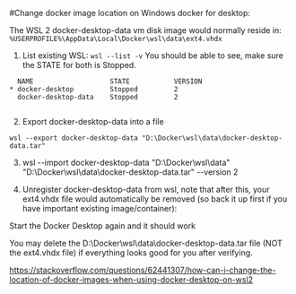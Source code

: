 #Change docker image location on Windows docker for desktop:

The WSL 2 docker-desktop-data vm disk image would normally reside in: ```%USERPROFILE%\AppData\Local\Docker\wsl\data\ext4.vhdx```

1. List existing WSL:
```wsl --list -v```
You should be able to see, make sure the STATE for both is Stopped.
```
  NAME                   STATE           VERSION
* docker-desktop         Stopped         2
  docker-desktop-data    Stopped         2
  
```  
2. Export docker-desktop-data into a file

```wsl --export docker-desktop-data "D:\Docker\wsl\data\docker-desktop-data.tar"```

3. wsl --import docker-desktop-data "D:\Docker\wsl\data" "D:\Docker\wsl\data\docker-desktop-data.tar" --version 2

4. Unregister docker-desktop-data from wsl, note that after this, your ext4.vhdx file would automatically be removed (so back it up first if you have important existing image/container):

Start the Docker Desktop again and it should work

You may delete the D:\Docker\wsl\data\docker-desktop-data.tar file (NOT the ext4.vhdx file) if everything looks good for you after verifying.


https://stackoverflow.com/questions/62441307/how-can-i-change-the-location-of-docker-images-when-using-docker-desktop-on-wsl2
